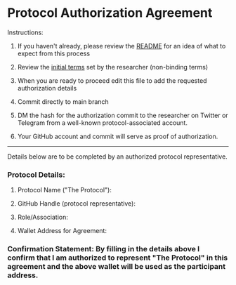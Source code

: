 # Protocol Authorization Agreement

Instructions:

1. If you haven't already, please review the [README](./README.md) for an idea of what to expect from this process 

2. Review the [initial terms](./initial-terms.md) set by the researcher (non-binding terms)

3. When you are ready to proceed edit this file to add the requested authorization details

4. Commit directly to main branch

5. DM the hash for the authorization commit to the researcher on Twitter or Telegram from a well-known protocol-associated account.

6. Your GitHub account and commit will serve as proof of authorization.

---
Details below are to be completed by an authorized protocol representative.

### Protocol Details:

1. Protocol Name ("The Protocol"): 

2. GitHub Handle (protocol representative): 

3. Role/Association: 

4. Wallet Address for Agreement: 

### Confirmation Statement: By filling in the details above I confirm that I am authorized to represent "The Protocol" in this agreement and the above wallet will be used as the participant address.
